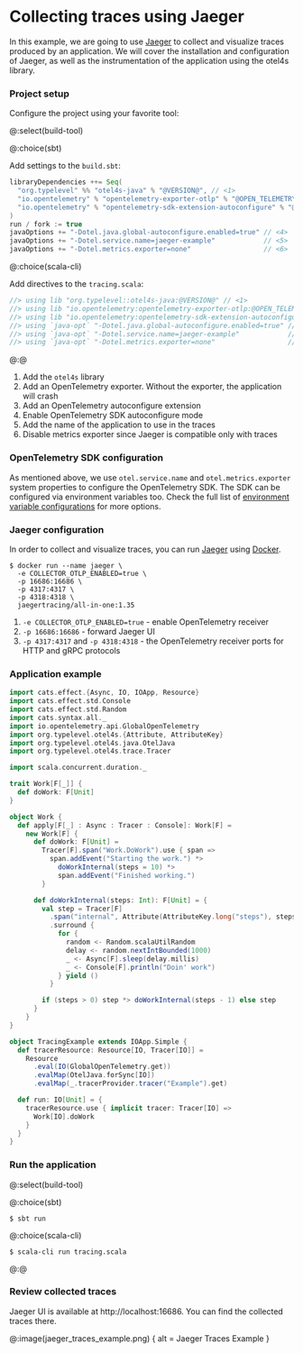 # Collecting traces using Jaeger

In this example, we are going to use [Jaeger](https://jaegertracing.io/) to collect and visualize traces produced by an
application.
We will cover the installation and configuration of Jaeger, as well as the instrumentation of the application using the
otel4s library.

### Project setup

Configure the project using your favorite tool:

@:select(build-tool)

@:choice(sbt)

Add settings to the `build.sbt`:
```scala
libraryDependencies ++= Seq(
  "org.typelevel" %% "otel4s-java" % "@VERSION@", // <1>
  "io.opentelemetry" % "opentelemetry-exporter-otlp" % "@OPEN_TELEMETRY_VERSION@" % Runtime, // <2>
  "io.opentelemetry" % "opentelemetry-sdk-extension-autoconfigure" % "@OPEN_TELEMETRY_VERSION@-alpha" % Runtime // <3>
)
run / fork := true
javaOptions += "-Dotel.java.global-autoconfigure.enabled=true" // <4>
javaOptions += "-Dotel.service.name=jaeger-example"            // <5>
javaOptions += "-Dotel.metrics.exporter=none"                  // <6>
```

@:choice(scala-cli)

Add directives to the `tracing.scala`:
```scala
//> using lib "org.typelevel::otel4s-java:@VERSION@" // <1>
//> using lib "io.opentelemetry:opentelemetry-exporter-otlp:@OPEN_TELEMETRY_VERSION@" // <2>
//> using lib "io.opentelemetry:opentelemetry-sdk-extension-autoconfigure:@OPEN_TELEMETRY_VERSION@-alpha" // <3>
//> using `java-opt` "-Dotel.java.global-autoconfigure.enabled=true" // <4>
//> using `java-opt` "-Dotel.service.name=jaeger-example"            // <5>
//> using `java-opt` "-Dotel.metrics.exporter=none"                  // <6> 
```

@:@

1) Add the `otel4s` library  
2) Add an OpenTelemetry exporter. Without the exporter, the application will crash  
3) Add an OpenTelemetry autoconfigure extension  
4) Enable OpenTelemetry SDK autoconfigure mode  
5) Add the name of the application to use in the traces  
6) Disable metrics exporter since Jaeger is compatible only with traces  

### OpenTelemetry SDK configuration

As mentioned above, we use `otel.service.name` and `otel.metrics.exporter` system properties to configure the
OpenTelemetry SDK.
The SDK can be configured via environment variables too. Check the full list
of [environment variable configurations](https://github.com/open-telemetry/opentelemetry-java/blob/main/sdk-extensions/autoconfigure/README.md)
for more options.

### Jaeger configuration

In order to collect and visualize traces, you can run [Jaeger](https://jaegertracing.io/)
using [Docker](https://www.docker.com/).

```shell
$ docker run --name jaeger \
  -e COLLECTOR_OTLP_ENABLED=true \
  -p 16686:16686 \
  -p 4317:4317 \
  -p 4318:4318 \
  jaegertracing/all-in-one:1.35
```

1) `-e COLLECTOR_OTLP_ENABLED=true` - enable OpenTelemetry receiver  
2) `-p 16686:16686` - forward Jaeger UI  
3) `-p 4317:4317` and `-p 4318:4318` - the OpenTelemetry receiver ports for HTTP and gRPC protocols  

### Application example

```scala mdoc:silent
import cats.effect.{Async, IO, IOApp, Resource}
import cats.effect.std.Console
import cats.effect.std.Random
import cats.syntax.all._
import io.opentelemetry.api.GlobalOpenTelemetry
import org.typelevel.otel4s.{Attribute, AttributeKey}
import org.typelevel.otel4s.java.OtelJava
import org.typelevel.otel4s.trace.Tracer

import scala.concurrent.duration._

trait Work[F[_]] {
  def doWork: F[Unit]
}

object Work {
  def apply[F[_] : Async : Tracer : Console]: Work[F] =
    new Work[F] {
      def doWork: F[Unit] =
        Tracer[F].span("Work.DoWork").use { span =>
          span.addEvent("Starting the work.") *>
            doWorkInternal(steps = 10) *>
            span.addEvent("Finished working.")
        }

      def doWorkInternal(steps: Int): F[Unit] = {
        val step = Tracer[F]
          .span("internal", Attribute(AttributeKey.long("steps"), steps.toLong))
          .surround {
            for {
              random <- Random.scalaUtilRandom
              delay <- random.nextIntBounded(1000)
              _ <- Async[F].sleep(delay.millis)
              _ <- Console[F].println("Doin' work")
            } yield ()
          }

        if (steps > 0) step *> doWorkInternal(steps - 1) else step
      }
    }
}

object TracingExample extends IOApp.Simple {
  def tracerResource: Resource[IO, Tracer[IO]] =
    Resource
      .eval(IO(GlobalOpenTelemetry.get))
      .evalMap(OtelJava.forSync[IO])
      .evalMap(_.tracerProvider.tracer("Example").get)

  def run: IO[Unit] = {
    tracerResource.use { implicit tracer: Tracer[IO] =>
      Work[IO].doWork
    }
  }
}
```

### Run the application

@:select(build-tool)

@:choice(sbt)

```shell
$ sbt run
```

@:choice(scala-cli)

```shell
$ scala-cli run tracing.scala
```

@:@

### Review collected traces

Jaeger UI is available at http://localhost:16686. You can find the collected traces there.

@:image(jaeger_traces_example.png) {
  alt = Jaeger Traces Example
}